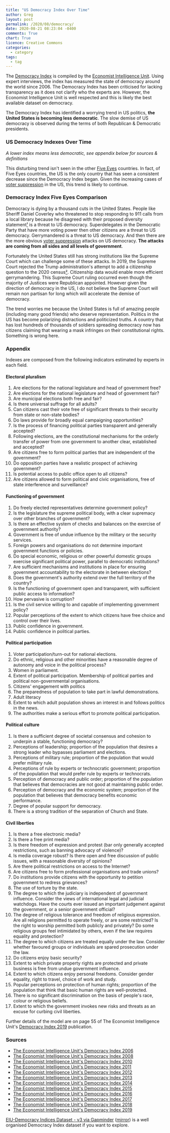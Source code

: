 ```yaml
---
title: "US Democracy Index Over Time"
author: Greg
layout: post
permalink: /2020/08/democracy/
date: 2020-08-21 08:23:04 -0400
comments: True
chart: True
licence: Creative Commons
categories:
  - category
tags:
  - tag
---
```


The [Democracy Index](https://en.wikipedia.org/wiki/Democracy_Index) is compiled by the [Economist Intelligence Unit](https://en.wikipedia.org/wiki/Economist_Intelligence_Unit). Using expert interviews, the index has measured the state of democracy around the world since 2006. The Democracy Index has been criticised for lacking transparency as it does not clarify who the experts are. However, the Economist Intelligence Unit is well respected and this is likely the best available dataset on democracy.

The Democracy Index has identified a worrying trend in US politics, **the United States is becoming less democratic**. The slow demise of US democracy is observed during the terms of both Republican & Democratic presidents.

### US Democracy Indexes Over Time
*A lower index means less democratic, see appendix below for sources & definitions*
<canvas id="usDemocracyChart" width="400" height="200"></canvas>

This disturbing trend isn't seen in the other [Five Eyes](https://en.wikipedia.org/wiki/Five_Eyes) countries. In fact, of Five Eyes countries, the US is the only country that has seen a consistent decrease since the Democracy Index began. Given the increasing cases of [voter suppression](https://en.wikipedia.org/wiki/Voter_suppression_in_the_United_States) in the US, this trend is likely to continue. 

### Democracy Index Five Eyes Comparison
<canvas id="worldDemocracyChart" width="400" height="200"></canvas>

Democracy is dying by a thousand cuts in the United States. People like Sheriff Daniel Coverley who threatened to stop responding to 911 calls from a local library because he disagreed with their proposed diversity statement[¹](https://atlantablackstar.com/2020/07/31/nevada-sheriff-threatens-to-ignore-911-calls-from-library-after-pro-blm-statement-please-do-not-feel-the-need-to-call-911-a-or-help/) is a threat to US democracy. Superdelegates in the Democratic Party that have more voting power then other citizens are a threat to US democracy. Gerrymandered is a threat to US democracy. And then there are the more obvious [voter suppression](https://en.wikipedia.org/wiki/Voter_suppression_in_the_United_States) attacks on US democracy. **The attacks are coming from all sides and all levels of government**.

Fortunately the United States still has strong institutions like the Supreme Court which can challenge some of these attacks. In 2019, the Supreme Court rejected the Trump administration's attempt to add a citizenship question to the 2020 census[²](https://www.cbc.ca/news/world/scotus-decisions-census-gerrymandering-1.5192086). Citizenship data would enable more efficient gerrymandering. This Supreme Court ruling occurred even though the majority of Justices were Republican appointed. However given the direction of democracy in the US, I do not believe the Supreme Court will remain non partisan for long which will accelerate the demise of democracy. 

The trend worries me because the United States is full of amazing people (including many good friends) who deserve representation. Politics in the US has become polarizing distractions and politicized truths. A country that has lost hundreds of thousands of soldiers spreading democracy now has citizens claiming that wearing a mask infringes on their constitutional rights. Something is wrong here.

### Appendix

Indexes are composed from the following indicators estimated by experts in each field.

#### Electoral pluralism
1. Are elections for the national legislature and head of government free?
2. Are elections for the national legislature and head of government fair?
3. Are municipal elections both free and fair?
4. Is there universal suffrage for all adults?
5. Can citizens cast their vote free of significant threats to their security from state or non-state bodies?
6. Do laws provide for broadly equal campaigning opportunities?
7. Is the process of financing political parties transparent and generally accepted?
8. Following elections, are the constitutional mechanisms for the orderly transfer of power from one government to another clear, established and accepted?
9. Are citizens free to form political parties that are independent of the government?
10. Do opposition parties have a realistic prospect of achieving government?
11. Is potential access to public office open to all citizens?
12. Are citizens allowed to form political and civic organisations, free of state interference and surveillance?

#### Functioning of government 
1. Do freely elected representatives determine government policy?
2. Is the legislature the supreme political body, with a clear supremacy over other branches of government?
3. Is there an effective system of checks and balances on the exercise of government authority?
4. Government is free of undue influence by the military or the security services.
5. Foreign powers and organisations do not determine important government functions or policies.
6. Do special economic, religious or other powerful domestic groups exercise significant political power, parallel to democratic institutions?
7. Are sufficient mechanisms and institutions in place for ensuring government accountability to the electorate in between elections?
8. Does the government's authority extend over the full territory of the country?
9. Is the functioning of government open and transparent, with sufficient public access to information?
10. How pervasive is corruption?
11. Is the civil service willing to and capable of implementing government policy?
12. Popular perceptions of the extent to which citizens have free choice and control over their lives.
13. Public confidence in government.
14. Public confidence in political parties.

#### Political participation
1. Voter participation/turn-out for national elections.
2. Do ethnic, religious and other minorities have a reasonable degree of autonomy and voice in the political process?
3. Women in parliament.
4. Extent of political participation. Membership of political parties and political non-governmental organisations.
5. Citizens' engagement with politics
6. The preparedness of population to take part in lawful demonstrations.
7. Adult literacy
8. Extent to which adult population shows an interest in and follows politics in the news.
9. The authorities make a serious effort to promote political participation.

#### Political culture
1. Is there a sufficient degree of societal consensus and cohesion to underpin a stable, functioning democracy?
2. Perceptions of leadership; proportion of the population that desires a strong leader who bypasses parliament and elections.
3. Perceptions of military rule; proportion of the population that would prefer military rule.
4. Perceptions of rule by experts or technocratic government; proportion of the population that would prefer rule by experts or technocrats.
5. Perception of democracy and public order; proportion of the population that believes that democracies are not good at maintaining public order.
6. Perception of democracy and the economic system; proportion of the population that believes that democracy benefits economic performance.
7. Degree of popular support for democracy.
8. There is a strong tradition of the separation of Church and State.

#### Civil liberties
1. Is there a free electronic media?
2. Is there a free print media?
3. Is there freedom of expression and protest (bar only generally accepted restrictions, such as banning advocacy of violence)?
4. Is media coverage robust? Is there open and free discussion of public issues, with a reasonable diversity of opinions?
5. Are there political restrictions on access to the Internet?
6. Are citizens free to form professional organisations and trade unions?
7. Do institutions provide citizens with the opportunity to petition government to redress grievances?
8. The use of torture by the state.
9. The degree to which the judiciary is independent of government influence. Consider the views of international legal and judicial watchdogs. Have the courts ever issued an important judgement against the government, or a senior government official?
10. The degree of religious tolerance and freedom of religious expression. Are all religions permitted to operate freely, or are some restricted? Is the right to worship permitted both publicly and privately? Do some religious groups feel intimidated by others, even if the law requires equality and protection?
11. The degree to which citizens are treated equally under the law. Consider whether favoured groups or individuals are spared prosecution under the law.
12. Do citizens enjoy basic security?
13. Extent to which private property rights are protected and private business is free from undue government influence.
14. Extent to which citizens enjoy personal freedoms. Consider gender equality, right to travel, choice of work and study.
15. Popular perceptions on protection of human rights; proportion of the population that think that basic human rights are well-protected.
16. There is no significant discrimination on the basis of people's race, colour or religious beliefs.
17. Extent to which the government invokes new risks and threats as an excuse for curbing civil liberties.

Further details of the model are on page 55 of The Economist Intelligence Unit's [Democracy Index 2019](/wp-content/uploads/2020/08/Democracy-Index-2019.pdf) publication.

### Sources

 - [The Economist Intelligence Unit's Democracy Index 2006](https://www.economist.com/media/pdf/DEMOCRACY_INDEX_2007_v3.pdf)
 - [The Economist Intelligence Unit's Democracy Index 2008](http://graphics.eiu.com/pdf/democracy%20index%202008.pdf)
 - [The Economist Intelligence Unit's Democracy Index 2010](https://graphics.eiu.com/PDF/Democracy_Index_2010_web.pdf)
 - [The Economist Intelligence Unit's Democracy Index 2011](https://www.sida.se/globalassets/global/about-sida/sa-arbetar-vi/eiu_democracy_index_dec2011.pdf)
 - [The Economist Intelligence Unit's Democracy Index 2012](https://archive.org/details/F6465DemocracyIndex2012/page/n0)
 - [The Economist Intelligence Unit's Democracy Index 2013](https://siyosat.files.wordpress.com/2014/10/democracy_index_2013_web-2.pdf)
 - [The Economist Intelligence Unit's Democracy Index 2014](https://www.sudestada.com.uy/Content/Articles/421a313a-d58f-462e-9b24-2504a37f6b56/Democracy-index-2014.pdf)
 - [The Economist Intelligence Unit's Democracy Index 2015](https://www.yabiladi.com/img/content/EIU-Democracy-Index-2015.pdf)
 - [The Economist Intelligence Unit's Democracy Index 2016](https://www.documentcloud.org/documents/3673454-Democracy-Index-2016.html)
 - [The Economist Intelligence Unit's Democracy Index 2017](https://pages.eiu.com/rs/753-RIQ-438/images/Democracy_Index_2017.pdf)
 - [The Economist Intelligence Unit's Democracy Index 2018](https://www.eiu.com/topic/democracy-index)
 - [The Economist Intelligence Unit's Democracy Index 2019](http://www.eiu.com/Handlers/WhitepaperHandler.ashx?fi=Democracy-Index-2019.pdf&mode=wp&campaignid=democracyindex2019)

[EIU-Democracy Indices Dataset - v3 via Gapminder](https://docs.google.com/spreadsheets/d/1d0noZrwAWxNBTDSfDgG06_aLGWUz4R6fgDhRaUZbDzE/edit#gid=935776888) ([mirror](https://docs.google.com/spreadsheets/d/1oBib9N6fJv-pWIqsShweCUFaZIiqhxqDnbGIZyDjNbs/edit?usp=sharing)) is a well organised Democracy Index dataset if you want to explore.

<script>
  var usChartData = {
      datasets: [
        {
          fill: false,
          label: 'Electoral process & pluralism',
          data: [
            {
              t: new Date(2006, 1, 1),
              y: 87.5
            }, {
              t: new Date(2008, 1, 1),
              y: 87.5
            }, {
              t: new Date(2010, 1, 1),
              y: 91.7
            }, {
              t: new Date(2011, 1, 1),
              y: 91.7
            }, {
              t: new Date(2012, 1, 1),
              y: 91.7
            }, {
              t: new Date(2013, 1, 1),
              y: 91.7
            }, {
              t: new Date(2014, 1, 1),
              y: 91.7
            }, {
              t: new Date(2015, 1, 1),
              y: 91.7
            }, {
              t: new Date(2016, 1, 1),
              y: 91.7
            }, {
              t: new Date(2017, 1, 1),
              y: 91.7
            }, {
              t: new Date(2018, 1, 1),
              y: 91.7
            }, {
              t: new Date(2019, 1, 1),
              y: 91.7
            }, {
              t: new Date(2020, 1, 1),
              y: 91.7
            }
          ],
          borderColor: '#247ba0',
          borderWidth: 3
        }, {
          fill: false,
          label: 'Functioning of government',
          data: [
            {
              t: new Date(2006, 1, 1),
              y: 78.6
            }, {
              t: new Date(2008, 1, 1),
              y: 78.6
            }, {
              t: new Date(2010, 1, 1),
              y: 78.6
            }, {
              t: new Date(2011, 1, 1),
              y: 75.0
            }, {
              t: new Date(2012, 1, 1),
              y: 75.0
            }, {
              t: new Date(2013, 1, 1),
              y: 75.0
            }, {
              t: new Date(2014, 1, 1),
              y: 75.0
            }, {
              t: new Date(2015, 1, 1),
              y: 75.0
            }, {
              t: new Date(2016, 1, 1),
              y: 71.4
            }, {
              t: new Date(2017, 1, 1),
              y: 71.4
            }, {
              t: new Date(2018, 1, 1),
              y: 71.4
            }, {
              t: new Date(2019, 1, 1),
              y: 71.4
            }, {
              t: new Date(2020, 1, 1),
              y: 67.9
            }
          ],
          borderColor: '#f25f5c',
          borderWidth: 3
        }, {
          fill: false,
          label: 'Political participation',
          data: [
            {
              t: new Date(2006, 1, 1),
              y: 72.2
            }, {
              t: new Date(2008, 1, 1),
              y: 72.2
            }, {
              t: new Date(2010, 1, 1),
              y: 72.2
            }, {
              t: new Date(2011, 1, 1),
              y: 72.2
            }, {
              t: new Date(2012, 1, 1),
              y: 72.2
            }, {
              t: new Date(2013, 1, 1),
              y: 72.2
            }, {
              t: new Date(2014, 1, 1),
              y: 72.2
            }, {
              t: new Date(2015, 1, 1),
              y: 72.2
            }, {
              t: new Date(2016, 1, 1),
              y: 72.2
            }, {
              t: new Date(2017, 1, 1),
              y: 72.2
            }, {
              t: new Date(2018, 1, 1),
              y: 77.8
            }, {
              t: new Date(2019, 1, 1),
              y: 77.8
            }, {
              t: new Date(2020, 1, 1),
              y: 77.8
            }
          ],
          borderColor: '#ffe066',
          borderWidth: 3
        }, {
          fill: false,
          label: 'Political culture',
          data: [
            {
              t: new Date(2006, 1, 1),
              y: 87.5
            }, {
              t: new Date(2008, 1, 1),
              y: 87.5
            }, {
              t: new Date(2010, 1, 1),
              y: 81.3
            }, {
              t: new Date(2011, 1, 1),
              y: 81.3
            }, {
              t: new Date(2012, 1, 1),
              y: 81.3
            }, {
              t: new Date(2013, 1, 1),
              y: 81.3
            }, {
              t: new Date(2014, 1, 1),
              y: 81.3
            }, {
              t: new Date(2015, 1, 1),
              y: 81.3
            }, {
              t: new Date(2016, 1, 1),
              y: 81.3
            }, {
              t: new Date(2017, 1, 1),
              y: 81.3
            }, {
              t: new Date(2018, 1, 1),
              y: 75.0
            }, {
              t: new Date(2019, 1, 1),
              y: 75.0
            }, {
              t: new Date(2020, 1, 1),
              y: 62.5
            }
          ],
          borderColor: '#70c1b3',
          borderWidth: 3
        }, {
          fill: false,
          label: 'Civil liberties',
          data: [
            {
              t: new Date(2006, 1, 1),
              y: 85.3
            }, {
              t: new Date(2008, 1, 1),
              y: 85.3
            }, {
              t: new Date(2010, 1, 1),
              y: 85.3
            }, {
              t: new Date(2011, 1, 1),
              y: 85.3
            }, {
              t: new Date(2012, 1, 1),
              y: 85.3
            }, {
              t: new Date(2013, 1, 1),
              y: 85.3
            }, {
              t: new Date(2014, 1, 1),
              y: 85.3
            }, {
              t: new Date(2015, 1, 1),
              y: 82.4
            }, {
              t: new Date(2016, 1, 1),
              y: 82.4
            }, {
              t: new Date(2017, 1, 1),
              y: 82.4
            }, {
              t: new Date(2018, 1, 1),
              y: 82.4
            }, {
              t: new Date(2019, 1, 1),
              y: 82.4
            }, {
              t: new Date(2020, 1, 1),
              y: 85.3
            }
          ],
          borderColor: '#3c1642',
          borderWidth: 3
        }
      ]
    }
  var ctx1 = document.getElementById("usDemocracyChart").getContext("2d");
  var usChart = new Chart(ctx1, {
    type: 'line',
    data: usChartData,
    options: {
      annotation: {
        events: ["click"],
        annotations: [
          {
            drawTime: "beforeDatasetsDraw",
            type: "box",
            xScaleID: "x-axis-0",
            yScaleID: "y-axis-0",
            xMin: new Date(2006, 1, 1),
            xMax: new Date(2008, 1, 1),
            yMin: 70,
            yMax: 100,
            backgroundColor: "rgba(233, 20, 29, 0.3)",
            borderColor: "rgb(233, 20, 29)",
            borderWidth: 0,
          }, {
            drawTime: "afterDatasetsDraw",
            type: "line",
            mode: "vertical",
            scaleID: "x-axis-0",
            value: new Date(2007, 1, 1),
            borderColor: "rgba(0,0,0,0)",
            borderWidth: 0,
            label: {
              backgroundColor: "red",
              content: "Bush",
              enabled: true,
              position: "top"
            },
          }, {
            drawTime: "beforeDatasetsDraw",
            type: "box",
            xScaleID: "x-axis-0",
            yScaleID: "y-axis-0",
            xMin: new Date(2008, 1, 1),
            xMax: new Date(2016, 1, 1),
            yMin: 70,
            yMax: 100,
            backgroundColor: "rgba(0, 21, 188, 0.3)",
            borderColor: "rgb(0, 21, 188)",
            borderWidth: 0,
          }, {
            drawTime: "afterDatasetsDraw",
            type: "line",
            mode: "vertical",
            scaleID: "x-axis-0",
            value: new Date(2012, 1, 1),
            borderColor: "rgba(0,0,0,0)",
            borderWidth: 0,
            label: {
              backgroundColor: "blue",
              content: "Obama",
              enabled: true,
              position: "top"
            },
          }, {
            drawTime: "beforeDatasetsDraw",
            type: "box",
            xScaleID: "x-axis-0",
            yScaleID: "y-axis-0",
            xMin: new Date(2016, 1, 1),
            xMax: new Date(2020, 1, 1),
            yMin: 70,
            yMax: 100,
            backgroundColor: "rgba(233, 20, 29, 0.3)",
            borderColor: "rgb(233, 20, 29)",
            borderWidth: 0,
          }, {
            drawTime: "afterDatasetsDraw",
            type: "line",
            mode: "vertical",
            scaleID: "x-axis-0",
            value: new Date(2017, 7, 1),
            borderColor: "rgba(0,0,0,0)",
            borderWidth: 0,
            label: {
              backgroundColor: "red",
              content: "Trump",
              enabled: true,
              position: "top"
            },
          }
        ]
      },
      elements: {
        point: {
          radius: 0
        }
      },
      scales: {
        xAxes: [{
          type: 'time',
          time: {
            unit: 'year'
          }
        }],
        yAxes: [{
          scaleLabel: {
            display: true,
            labelString: 'Index'
          },
          ticks: {
            suggestedMin: 70,
            suggestedMax: 100
          }
        }]
      }
    }
  });
</script>

<script>
var worldChartData = {
      datasets: [
        {
          fill: false,
          label: 'Australia',
          data: [
            {
              t: new Date(2006, 1, 1),
              y: 90.90
            }, {
              t: new Date(2007, 1, 1),
              y: 90.90
            }, {
              t: new Date(2008, 1, 1),
              y: 90.90
            }, {
              t: new Date(2009, 1, 1),
              y: 91.55
            }, {
              t: new Date(2010, 1, 1),
              y: 92.20
            }, {
              t: new Date(2011, 1, 1),
              y: 92.20
            }, {
              t: new Date(2012, 1, 1),
              y: 92.20
            }, {
              t: new Date(2013, 1, 1),
              y: 91.30
            }, {
              t: new Date(2014, 1, 1),
              y: 90.10
            }, {
              t: new Date(2015, 1, 1),
              y: 90.10
            }, {
              t: new Date(2016, 1, 1),
              y: 90.10
            }, {
              t: new Date(2017, 1, 1),
              y: 90.90
            }, {
              t: new Date(2018, 1, 1),
              y: 90.90
            }, {
              t: new Date(2019, 1, 1),
              y: 90.90
            }, {
              t: new Date(2020, 1, 1),
              y: 89.60
            }
          ],
          borderColor: '#247ba0',
          borderWidth: 3
        }, {
          fill: false,
          label: 'Canada',
          data: [
            {
              t: new Date(2006, 1, 1),
              y: 90.7
            }, {
              t: new Date(2008, 1, 1),
              y: 90.7
            }, {
              t: new Date(2010, 1, 1),
              y: 90.8
            }, {
              t: new Date(2011, 1, 1),
              y: 90.8
            }, {
              t: new Date(2012, 1, 1),
              y: 90.8
            }, {
              t: new Date(2013, 1, 1),
              y: 90.8
            }, {
              t: new Date(2014, 1, 1),
              y: 90.8
            }, {
              t: new Date(2015, 1, 1),
              y: 90.8
            }, {
              t: new Date(2016, 1, 1),
              y: 91.5
            }, {
              t: new Date(2017, 1, 1),
              y: 91.5
            }, {
              t: new Date(2018, 1, 1),
              y: 91.5
            }, {
              t: new Date(2019, 1, 1),
              y: 92.2
            }, {
              t: new Date(2020, 1, 1),
              y: 92.4
            }
          ],
          borderColor: '#f25f5c',
          borderWidth: 3
        }, {
          fill: false,
          label: 'New Zealand',
          data: [
            {
              t: new Date(2006, 1, 1),
              y: 90.10
            }, {
              t: new Date(2008, 1, 1),
              y: 91.90
            }, {
              t: new Date(2010, 1, 1),
              y: 92.60
            }, {
              t: new Date(2011, 1, 1),
              y: 92.60
            }, {
              t: new Date(2012, 1, 1),
              y: 92.60
            }, {
              t: new Date(2013, 1, 1),
              y: 92.60
            }, {
              t: new Date(2014, 1, 1),
              y: 92.60
            }, {
              t: new Date(2015, 1, 1),
              y: 92.60
            }, {
              t: new Date(2016, 1, 1),
              y: 92.60
            }, {
              t: new Date(2017, 1, 1),
              y: 92.60
            }, {
              t: new Date(2018, 1, 1),
              y: 92.60
            }, {
              t: new Date(2019, 1, 1),
              y: 92.60
            }, {
              t: new Date(2020, 1, 1),
              y: 92.50
            }
          ],
          borderColor: '#ffe066',
          borderWidth: 3
        }, {
          fill: false,
          label: 'United Kingdom',
          data: [
            {
              t: new Date(2006, 1, 1),
              y: 80.80
            }, {
              t: new Date(2008, 1, 1),
              y: 81.50
            }, {
              t: new Date(2010, 1, 1),
              y: 81.60
            }, {
              t: new Date(2011, 1, 1),
              y: 81.60
            }, {
              t: new Date(2012, 1, 1),
              y: 82.10
            }, {
              t: new Date(2013, 1, 1),
              y: 83.10
            }, {
              t: new Date(2014, 1, 1),
              y: 83.10
            }, {
              t: new Date(2015, 1, 1),
              y: 83.10
            }, {
              t: new Date(2016, 1, 1),
              y: 83.60
            }, {
              t: new Date(2017, 1, 1),
              y: 85.30
            }, {
              t: new Date(2018, 1, 1),
              y: 85.30
            }, {
              t: new Date(2019, 1, 1),
              y: 85.20
            }, {
              t: new Date(2020, 1, 1),
              y: 85.40
            }
          ],
          borderColor: '#70c1b3',
          borderWidth: 3
        }, {
          fill: false,
          label: 'United States',
          data: [
            {
              t: new Date(2006, 1, 1),
              y: 82.2
            }, {
              t: new Date(2008, 1, 1),
              y: 82.2
            }, {
              t: new Date(2010, 1, 1),
              y: 81.8
            }, {
              t: new Date(2011, 1, 1),
              y: 81.1
            }, {
              t: new Date(2012, 1, 1),
              y: 81.1
            }, {
              t: new Date(2013, 1, 1),
              y: 81.1
            }, {
              t: new Date(2014, 1, 1),
              y: 81.1
            }, {
              t: new Date(2015, 1, 1),
              y: 80.5
            }, {
              t: new Date(2016, 1, 1),
              y: 79.8
            }, {
              t: new Date(2017, 1, 1),
              y: 79.8
            }, {
              t: new Date(2018, 1, 1),
              y: 79.6
            }, {
              t: new Date(2019, 1, 1),
              y: 79.6
            }, {
              t: new Date(2020, 1, 1),
              y: 79.2
            }
          ],
          borderColor: '#3c1642',
          borderWidth: 3
        }
      ]
    }
  var ctx2 = document.getElementById("worldDemocracyChart").getContext("2d");
  var worldChart = new Chart(ctx2, {
    type: 'line',
    data: worldChartData,
    options: {
      elements: {
        point: {
          radius: 0
        }
      },
      scales: {
        xAxes: [{
          type: 'time',
          time: {
            unit: 'year'
          }
        }],
        yAxes: [{
          scaleLabel: {
            display: true,
            labelString: 'Index'
          },
          ticks: {
            suggestedMin: 75,
            suggestedMax: 100
          }
        }]
      }
    }
  });
</script>